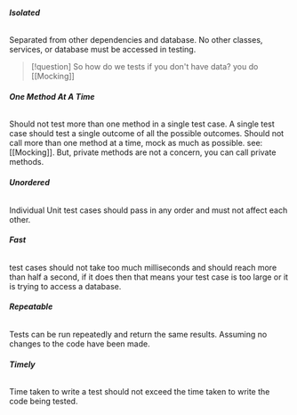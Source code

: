 ###### **Isolated**
Separated from other dependencies and database.
No other classes, services, or database must be accessed in testing.
>[!question] So how do we tests if you don't have data? 
>you do [[Mocking]]
###### **One Method At A Time**
Should not test more than one method in a single test case.
	A single test case should test a single outcome of all the possible outcomes.
Should not call more than one method at a time, mock as much as possible. see: [[Mocking]].
	But, private methods are not a concern, you can call private methods.
###### **Unordered**
Individual Unit test cases should pass in any order and must not affect each other.
###### **Fast**
test cases should not take too much milliseconds and should reach more than half a second, if it does then that means your test case is too large or it is trying to access a database.
###### **Repeatable**
Tests can be run repeatedly and return the same results. Assuming no changes to the code have been made.
###### **Timely**
Time taken to write a test should not exceed the time taken to write the code being tested.